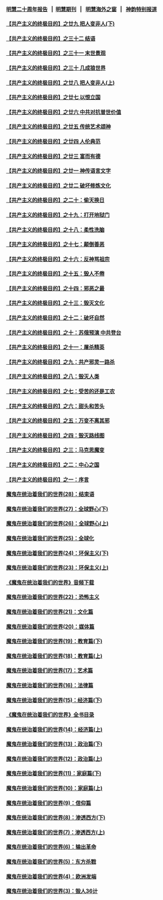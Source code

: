 #### [明慧二十周年报告](https://github.com/gfw-breaker/mh-reports/blob/master/README.md?t=07231942) &nbsp;&nbsp;|&nbsp;&nbsp;[明慧期刊](https://github.com/gfw-breaker/mh-qikan) &nbsp;&nbsp;|&nbsp;&nbsp; [明慧海外之窗](https://github.com/gfw-breaker/mh-news/blob/master/README.md?t=07231942) &nbsp;&nbsp;|&nbsp;&nbsp; [神韵特别报道](https://github.com/gfw-breaker/mh-news/blob/master/shenyun.md?t=07231942) 

#### [【共产主义的终极目的】之廿九 把人变非人(下)](../pages/nsc422/n11344140.md?t=07231942) 

#### [【共产主义的终极目的】之三十二 结语](../pages/nsc422/n11360535.md?t=07231942) 

#### [【共产主义的终极目的】之三十一 末世景观](../pages/nsc422/n11351129.md?t=07231942) 

#### [【共产主义的终极目的】之三十 几成狼世界](../pages/nsc422/n11348280.md?t=07231942) 

#### [【共产主义的终极目的】之廿八 把人变非人(上)](../pages/nsc422/n11340492.md?t=07231942) 

#### [【共产主义的终极目的】之廿七 以恨立国](../pages/nsc422/n11336944.md?t=07231942) 

#### [【共产主义的终极目的】之廿六 中共对抗普世价值](../pages/nsc422/n11324785.md?t=07231942) 

#### [【共产主义的终极目的】之廿五 传统艺术颂神](../pages/nsc422/n11296396.md?t=07231942) 

#### [【共产主义的终极目的】之廿四 人伦典范](../pages/nsc422/n11296397.md?t=07231942) 

#### [【共产主义的终极目的】之廿三 富而有德](../pages/nsc422/n11283598.md?t=07231942) 

#### [【共产主义的终极目的】之廿一 神传语言文字](../pages/nsc422/n11263265.md?t=07231942) 

#### [【共产主义的终极目的】之廿二 破坏修炼文化](../pages/nsc422/n11245728.md?t=07231942) 

#### [【共产主义的终极目的】之二十：偷天换日](../pages/nsc422/n11238846.md?t=07231942) 

#### [【共产主义的终极目的】之十九：打开地狱门](../pages/nsc422/n11206376.md?t=07231942) 

#### [【共产主义的终极目的】之十八：柔性洗脑](../pages/nsc422/n11199994.md?t=07231942) 

#### [【共产主义的终极目的】之十七：颠倒善恶](../pages/nsc422/n11179782.md?t=07231942) 

#### [【共产主义的终极目的】之十六：反神骂祖宗](../pages/nsc422/n11166798.md?t=07231942) 

#### [【共产主义的终极目的】之十五：毁人不倦](../pages/nsc422/n11166792.md?t=07231942) 

#### [【共产主义的终极目的】之十四：邪恶之最](../pages/nsc422/n11150249.md?t=07231942) 

#### [【共产主义的终极目的】之十三：毁灭文化](../pages/nsc422/n11135227.md?t=07231942) 

#### [【共产主义的终极目的】之十二：破坏自然](../pages/nsc422/n11135214.md?t=07231942) 

#### [【共产主义的终极目的】之十：苏俄预演 中共登台](../pages/nsc422/n11118424.md?t=07231942) 

#### [【共产主义的终极目的】之十一：屠杀精英](../pages/nsc422/n11118442.md?t=07231942) 

#### [【共产主义的终极目的】之九：共产邪灵一路杀](../pages/nsc422/n11114139.md?t=07231942) 

#### [【共产主义的终极目的】之八：毁灭人类](../pages/nsc422/n11108503.md?t=07231942) 

#### [【共产主义的终极目的】之七：受苦的还是工农](../pages/nsc422/n11101809.md?t=07231942) 

#### [【共产主义的终极目的】之六：甜头和苦头](../pages/nsc422/n11096971.md?t=07231942) 

#### [【共产主义的终极目的】之五：万变不离其邪](../pages/nsc422/n11091285.md?t=07231942) 

#### [【共产主义的终极目的】之四：毁灭路线图](../pages/nsc422/n11086284.md?t=07231942) 

#### [【共产主义的终极目的】之三：马克思魔变](../pages/nsc422/n11061941.md?t=07231942) 

#### [【共产主义的终极目的】之二：中心之国](../pages/nsc422/n11047728.md?t=07231942) 

#### [【共产主义的终极目的】之一：序言](../pages/nsc422/n11086077.md?t=07231942) 

#### [魔鬼在统治着我们的世界(28)：结束语](../pages/nsc422/n10936246.md?t=07231942) 

#### [魔鬼在统治着我们的世界(27)：全球野心(下)](../pages/nsc422/n10928319.md?t=07231942) 

#### [魔鬼在统治着我们的世界(26)：全球野心(上)](../pages/nsc422/n10900318.md?t=07231942) 

#### [魔鬼在统治着我们的世界(25)：全球化](../pages/nsc422/n10788205.md?t=07231942) 

#### [魔鬼在统治着我们的世界(24)：环保主义(下)](../pages/nsc422/n10695307.md?t=07231942) 

#### [魔鬼在统治着我们的世界(23)：环保主义(上)](../pages/nsc422/n10688613.md?t=07231942) 

#### [《魔鬼在统治着我们的世界》音频下载](../pages/nsc422/n10635553.md?t=07231942) 

#### [魔鬼在统治着我们的世界(22)：恐怖主义](../pages/nsc422/n10614727.md?t=07231942) 

#### [魔鬼在统治着我们的世界(21)：文化篇](../pages/nsc422/n10597706.md?t=07231942) 

#### [魔鬼在统治着我们的世界(20)：媒体篇](../pages/nsc422/n10586579.md?t=07231942) 

#### [魔鬼在统治着我们的世界(19)：教育篇(下)](../pages/nsc422/n10564808.md?t=07231942) 

#### [魔鬼在统治着我们的世界(18)：教育篇(上)](../pages/nsc422/n10526970.md?t=07231942) 

#### [魔鬼在统治着我们的世界(17)：艺术篇](../pages/nsc422/n10499093.md?t=07231942) 

#### [魔鬼在统治着我们的世界(16)：法律篇](../pages/nsc422/n10485969.md?t=07231942) 

#### [魔鬼在统治着我们的世界(15)：经济篇(下)](../pages/nsc422/n10469975.md?t=07231942) 

#### [《魔鬼在统治着我们的世界》全书目录](../pages/nsc422/n10464261.md?t=07231942) 

#### [魔鬼在统治着我们的世界(14)：经济篇(上)](../pages/nsc422/n10457370.md?t=07231942) 

#### [魔鬼在统治着我们的世界(13)：政治篇(下)](../pages/nsc422/n10448270.md?t=07231942) 

#### [魔鬼在统治着我们的世界(12)：政治篇(上)](../pages/nsc422/n10444576.md?t=07231942) 

#### [魔鬼在统治着我们的世界(11)：家庭篇(下)](../pages/nsc422/n10440961.md?t=07231942) 

#### [魔鬼在统治着我们的世界(10)：家庭篇(上)](../pages/nsc422/n10435448.md?t=07231942) 

#### [魔鬼在统治着我们的世界(9)：信仰篇](../pages/nsc422/n10432159.md?t=07231942) 

#### [魔鬼在统治着我们的世界(8)：渗透西方(下)](../pages/nsc422/n10429603.md?t=07231942) 

#### [魔鬼在统治着我们的世界(7)：渗透西方(上)](../pages/nsc422/n10426013.md?t=07231942) 

#### [魔鬼在统治着我们的世界(6)：输出革命](../pages/nsc422/n10421536.md?t=07231942) 

#### [魔鬼在统治着我们的世界(5)：东方杀戮](../pages/nsc422/n10417707.md?t=07231942) 

#### [魔鬼在统治着我们的世界(4)：欧洲发端](../pages/nsc422/n10414890.md?t=07231942) 

#### [魔鬼在统治着我们的世界(3)：毁人36计](../pages/nsc422/n10411583.md?t=07231942) 

